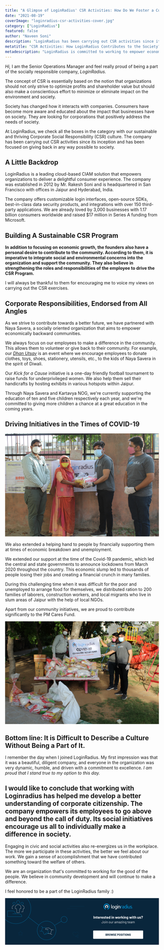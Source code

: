 ```yaml
---
title: "A Glimpse of LoginRadius' CSR Activities: How Do We Foster a Culture of Care"
date: "2021-08-19"
coverImage: "loginradius-csr-activities-cover.jpg"
category: ["LoginRadius"]
featured: false 
author: "Naveen Soni"
description: "LoginRadius has been carrying out CSR activities since its inception and has been focused on giving back in any way possible to society. Learn how the company fosters a CSR culture within its organization."
metatitle: "CSR Activities: How LoginRadius Contributes to the Society?"
metadescription: "LoginRadius is committed to working to empower economically backward communities. Learn how the company fosters a culture of CSR among its employees."
---
```



_Hi,_ I am the Senior Operations Manager and feel really proud of being a part of the socially responsible company, _LoginRadius._ 

The concept of CSR is essentially based on the notion that organizations should not only strive to optimize profits and shareholder value but should also make a conscientious effort to minimize or eliminate impact on the environment and society.

Society has changed how it interacts with companies. Consumers have become more aware and educated about the impact that businesses have on society. They are looking for corporations that positively address the needs of society. 

At LoginRadius, we check all the boxes in the category with our sustainable and thriving Corporate Social Responsibility (CSR) culture. The company has been carrying out CSR activities since its inception and has been focused on giving back in any way possible to society.


## A Little Backdrop

LoginRadius is a leading cloud-based CIAM solution that empowers organizations to deliver a delightful consumer experience. The company was established in 2012 by Mr. Rakesh Soni and is headquartered in San Francisco with offices in Jaipur and Hyderabad, India.
 

The company offers customizable login interfaces, open-source SDKs, best-in-class data security products, and integrations with over 150 third-party applications. We are already loved by 3,000 businesses with 1.17 billion consumers worldwide and raised $17 million in Series A funding from Microsoft.


## Building A Sustainable CSR Program

**In addition to focusing on economic growth, the founders also have a personal desire to contribute to the community. According to them, it is imperative to integrate social and environmental concerns into the organization and support the community. They also believe in strengthening the roles and responsibilities of the employee to drive the CSR Program.**


I will always be thankful to them for encouraging me to voice my views on carrying out the CSR exercises.


## Corporate Responsibilities, Endorsed from All Angles

As we strive to contribute towards a better future, we have partnered with Naya Savera, a socially oriented organization that aims to empower economically backward communities.

We always focus on our employees to make a difference in the community. This allows them to volunteer or give back to their community. For example, our _[Dhan Utsav](https://loginradius.org/)_ is an event where we encourage employees to donate clothes, toys, shoes, stationery, utensils, etc., to the kids of Naya Savera in the spirit of Diwali.

Our _Kick for a Cause_ initiative is a one-day friendly football tournament to raise funds for underprivileged women. We also help them sell their handicrafts by hosting exhibits in various hotspots within Jaipur.

Through Naya Savera and Kartavya NOG, we're currently supporting the education of ten and five children respectively each year, and we're committed to giving more children a chance at a great education in the coming years.


## Driving Initiatives in the Times of COVID-19



![loginradius-csr-activities-1](loginradius-csr-activities-1.JPG)


We also extended a helping hand to people by financially supporting them at times of economic breakdown and unemployment.

We extended our support at the time of the Covid-19 pandemic, which led the central and state governments to announce lockdowns from March 2020 throughout the country. This economic slump led to thousands of people losing their jobs and creating a financial crunch in many families. 

During this challenging time when it was difficult for the poor and unemployed to arrange food for themselves, we distributed ration to 200 families of laborers, construction workers, and local migrants who live in slum areas of Jaipur with the help of local NGOs.

Apart from our community initiatives, we are proud to contribute significantly to the PM Cares Fund. 



![loginradius-csr-activities-2](loginradius-csr-activities-2.JPG)



## Bottom line: It is Difficult to Describe a Culture Without Being a Part of It.

I remember the day when I joined LoginRadius. My first impression was that it was a beautiful, diligent company, and everyone in the organization was very dynamic, humble, and driven with a commitment to excellence. _I am proud that I stand true to my option to this day._

## I would like to conclude that working with Loginradius has helped me develop a better understanding of corporate citizenship. The company empowers its employees to go above and beyond the call of duty. Its social initiatives encourage us all to individually make a difference in society.

Engaging in civic and social activities also re-energizes us in the workplace. The more we participate in these activities, the better we feel about our work. We gain a sense of accomplishment that we have contributed something toward the welfare of others.

We are an organization that's committed to working for the good of the people. We believe in community development and will continue to make a difference.

I feel honored to be a part of the LoginRadius family :)   

[![browse-positions](browse-positions.png)](https://www.loginradius.com/careers/)
